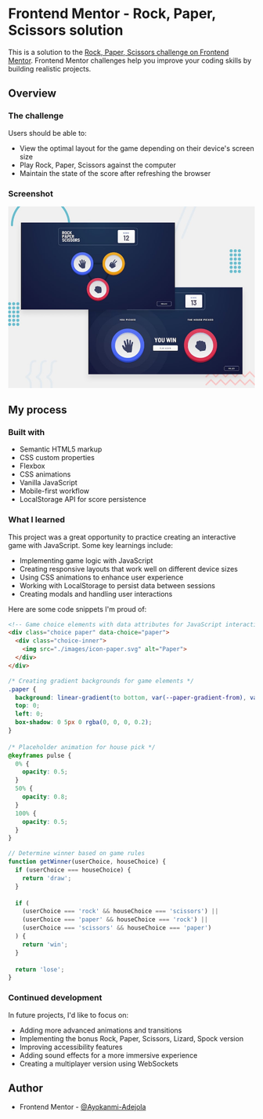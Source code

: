 # Frontend Mentor - Rock, Paper, Scissors solution

This is a solution to the [Rock, Paper, Scissors challenge on Frontend Mentor](https://www.frontendmentor.io/challenges/rock-paper-scissors-game-pTgwgvgH). Frontend Mentor challenges help you improve your coding skills by building realistic projects.



## Overview

### The challenge

Users should be able to:

- View the optimal layout for the game depending on their device's screen size
- Play Rock, Paper, Scissors against the computer
- Maintain the state of the score after refreshing the browser

### Screenshot

![Rock Paper Scissors Game](./design/desktop-preview.jpg)



## My process

### Built with

- Semantic HTML5 markup
- CSS custom properties
- Flexbox
- CSS animations
- Vanilla JavaScript
- Mobile-first workflow
- LocalStorage API for score persistence

### What I learned

This project was a great opportunity to practice creating an interactive game with JavaScript. Some key learnings include:

- Implementing game logic with JavaScript
- Creating responsive layouts that work well on different device sizes
- Using CSS animations to enhance user experience
- Working with LocalStorage to persist data between sessions
- Creating modals and handling user interactions

Here are some code snippets I'm proud of:

```html
<!-- Game choice elements with data attributes for JavaScript interaction -->
<div class="choice paper" data-choice="paper">
  <div class="choice-inner">
    <img src="./images/icon-paper.svg" alt="Paper">
  </div>
</div>
```

```css
/* Creating gradient backgrounds for game elements */
.paper {
  background: linear-gradient(to bottom, var(--paper-gradient-from), var(--paper-gradient-to));
  top: 0;
  left: 0;
  box-shadow: 0 5px 0 rgba(0, 0, 0, 0.2);
}

/* Placeholder animation for house pick */
@keyframes pulse {
  0% {
    opacity: 0.5;
  }
  50% {
    opacity: 0.8;
  }
  100% {
    opacity: 0.5;
  }
}
```

```js
// Determine winner based on game rules
function getWinner(userChoice, houseChoice) {
  if (userChoice === houseChoice) {
    return 'draw';
  }

  if (
    (userChoice === 'rock' && houseChoice === 'scissors') ||
    (userChoice === 'paper' && houseChoice === 'rock') ||
    (userChoice === 'scissors' && houseChoice === 'paper')
  ) {
    return 'win';
  }

  return 'lose';
}
```

### Continued development

In future projects, I'd like to focus on:

- Adding more advanced animations and transitions
- Implementing the bonus Rock, Paper, Scissors, Lizard, Spock version
- Improving accessibility features
- Adding sound effects for a more immersive experience
- Creating a multiplayer version using WebSockets

## Author

- Frontend Mentor - [@Ayokanmi-Adejola](https://www.frontendmentor.io/profile/Ayokanmi-Adejola)
